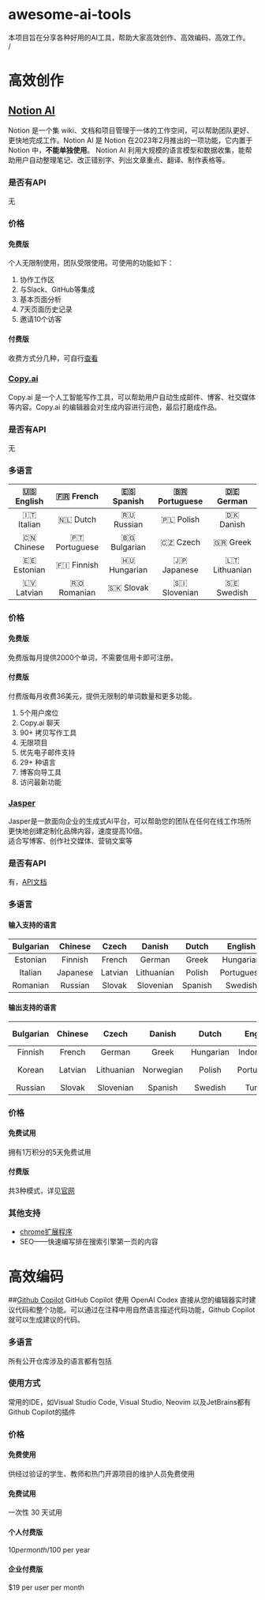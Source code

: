 # awesome-ai-tools

本项目旨在分享各种好用的AI工具，帮助大家高效创作、高效编码、高效工作。<br>/

# 高效创作
## [Notion AI](https://www.notion.so/product/ai)
Notion 是一个集 wiki、文档和项目管理于一体的工作空间，可以帮助团队更好、更快地完成工作。Notion AI 是 Notion 在2023年2月推出的一项功能，它内置于 Notion 中，**不能单独使用**。 Notion AI 利用大规模的语言模型和数据收集，能帮助用户自动整理笔记、改正错别字、列出文章重点、翻译、制作表格等。
### 是否有API
无
### 价格
#### 免费版
个人无限制使用，团队受限使用。可使用的功能如下：
1. 协作工作区
2. 与Slack、GitHub等集成
3. 基本页面分析
4. 7天页面历史记录
5. 邀请10个访客
#### 付费版
收费方式分几种，可自行[查看](https://www.notion.so/pricing)



### [Copy.ai](https://www.copy.ai/)
Copy.ai 是一个人工智能写作工具，可以帮助用户自动生成邮件、博客、社交媒体等内容。Copy.ai 的编辑器会对生成内容进行润色，最后打磨成作品。

### 是否有API
无
### 多语言
| 🇺🇸 English | 🇫🇷 French | 🇪🇸 Spanish | 🇧🇷 Portuguese | 🇩🇪 German |
| :---: | :---: | :---: | :---: | :---: |
| 🇮🇹 Italian | 🇳🇱 Dutch | 🇷🇺 Russian | 🇵🇱 Polish | 🇩🇰 Danish |
| 🇨🇳 Chinese | 🇵🇹 Portuguese | 🇧🇬 Bulgarian | 🇨🇿 Czech | 🇬🇷 Greek |
| 🇪🇪 Estonian | 🇫🇮 Finnish | 🇭🇺 Hungarian | 🇯🇵 Japanese | 🇱🇹 Lithuanian |
| 🇱🇻 Latvian | 🇷🇴 Romanian | 🇸🇰 Slovak | 🇸🇮 Slovenian | 🇸🇪 Swedish |
### 价格
#### 免费版
免费版每月提供2000个单词，不需要信用卡即可注册。
#### 付费版
付费版每月收费36美元，提供无限制的单词数量和更多功能。
1. 5个用户席位
2. Copy.ai 聊天
3. 90+ 拷贝写作工具
4. 无限项目
5. 优先电子邮件支持
6. 29+ 种语言
7. 博客向导工具
8. 访问最新功能


### [Jasper](https://www.jasper.ai/?source=partner&fpr=aidaddy)
Jasper是一款面向企业的生成式AI平台，可以帮助您的团队在任何在线工作场所更快地创建定制化品牌内容，速度提高10倍。<br/>
适合写博客、创作社交媒体、营销文案等
### 是否有API
有，[API文档](https://developers.jasper.ai/docs/getting-started-1?_gl=1*15d2biw*_ga*OTkyODE3MjQzLjE2ODE5MDg0NzA.*_ga_D4P3CS8W5P*MTY4MTkwODQ3MC4xLjEuMTY4MTkwOTgxNi41Ny4wLjA.)
### 多语言
#### 输入支持的语言
|  Bulgarian  |  Chinese  |  Czech  |  Danish  |  Dutch  |  English  |
| :---: | :---: | :---: | :---: | :---: | :---: |
| Estonian | Finnish | French | German | Greek | Hungarian |
| Italian | Japanese | Latvian | Lithuanian | Polish | Portuguese |
| Romanian | Russian | Slovak | Slovenian | Spanish | Swedish |
#### 输出支持的语言
|  Bulgarian  |  Chinese  |  Czech  |  Danish  |  Dutch  |  English  | English (British) | Estonian |
| :---: | :---: | :---: | :---: | :---: | :---: | :---: | :---: |
| Finnish | French | German | Greek | Hungarian | Indonesian | Italian | Japanese |
| Korean | Latvian | Lithuanian | Norwegian | Polish | Portuguese | Portuguese (Brazilian) | Romanian |
| Russian | Slovak | Slovenian | Spanish | Swedish | Turkish | Ukrainian |
### 价格
#### 免费试用
拥有1万积分的5天免费试用
#### 付费版
共3种模式，详见[官网](https://www.jasper.ai/pricing)
### 其他支持
* [chrome扩展程序](https://chrome.google.com/webstore/detail/jasper-everywhere-extensi/bpiohchncadidhohcajcnoelomephkdd/related?hl=en&authuser=0)
* SEO——快速编写排在搜索引擎第一页的内容

# 高效编码
##[Github Copilot](https://github.com/features/copilot/)
GitHub Copilot 使用 OpenAI Codex 直接从您的编辑器实时建议代码和整个功能。可以通过在注释中用自然语言描述代码功能，Github Copilot就可以生成建议的代码。

### 多语言
所有公开仓库涉及的语言都有包括
### 使用方式
常用的IDE，如Visual Studio Code, Visual Studio, Neovim 以及JetBrains都有Github Copilot的插件
### 价格
#### 免费使用
供经过验证的学生、教师和热门开源项目的维护人员免费使用
#### 免费试用
一次性 30 天试用
#### 个人付费版
$10 per month/$100 per year
#### 企业付费版
$19 per user per month

